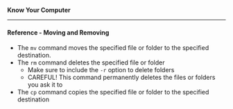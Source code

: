 **Know Your Computer**

---

#### Reference - Moving and Removing

* The `mv` command moves the specified file or folder to the specified
  destination.
* The `rm` command deletes the specified file or folder
  * Make sure to include the `-r` option to delete folders
  * CAREFUL! This command permanently deletes the files or folders you ask it to
* The `cp` command copies the specified file or folder to the specified
  destination
